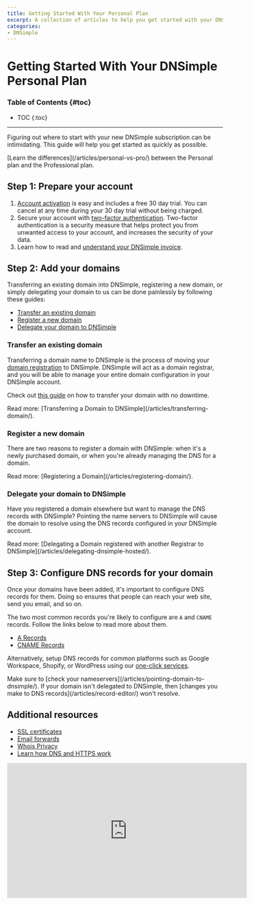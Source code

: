 ```yaml
---
title: Getting Started With Your Personal Plan
excerpt: A collection of articles to help you get started with your DNSimple Personal Plan quickly.
categories:
- DNSimple
---
```


# Getting Started With Your DNSimple Personal Plan

### Table of Contents {#toc}

* TOC
{:toc}

---

Figuring out where to start with your new DNSimple subscription can be intimidating. This guide will help you get started as quickly as possible.

<tip>
[Learn the differences](/articles/personal-vs-pro/) between the Personal plan and the Professional plan.
</tip>

## Step 1: Prepare your account

1. [Account activation](/articles/account-activation/) is easy and includes a free 30 day trial. You can cancel at any time during your 30 day trial without being charged.
2. Secure your account with [two-factor authentication](/articles/two-factor-authentication/). Two-factor authentication is a security measure that helps protect you from unwanted access to your account, and increases the security of your data.
3. Learn how to read and [understand your DNSimple invoice](/articles/understanding-invoice/).

## Step 2: Add your domains

Transferring an existing domain into DNSimple, registering a new domain, or simply delegating your domain to us can be done painlessly by following these guides:

- [Transfer an existing domain](#transfer-an-existing-domain)
- [Register a new domain](#register-a-new-domain)
- [Delegate your domain to DNSimple](#delegate-your-domain-to-dnsimple)

### Transfer an existing domain

Transferring a domain name to DNSimple is the process of moving your [domain registration](https://dnsimple.com/tlds) to DNSimple. DNSimple will act as a domain registrar, and you will be able to manage your entire domain configuration in your DNSimple account.

Check out [this guide](https://dnsimple.com/how-to-transfer-without-downtime) on how to transfer your domain with no downtime.

<info>
Read more: [Transferring a Domain to DNSimple](/articles/transferring-domain/).
</info>

### Register a new domain

There are two reasons to register a domain with DNSimple: when it's a newly purchased domain, or when you're already managing the DNS for a domain.

<info>
Read more: [Registering a Domain](/articles/registering-domain/).
</info>

### Delegate your domain to DNSimple

Have you registered a domain elsewhere but want to manage the DNS records with DNSimple? Pointing the name servers to DNSimple will cause the domain to resolve using the DNS records configured in your DNSimple account.

<info>
Read more: [Delegating a Domain registered with another Registrar to DNSimple](/articles/delegating-dnsimple-hosted/).
</info>

## Step 3: Configure DNS records for your domain

Once your domains have been added, it's important to configure DNS records for them. Doing so ensures that people can reach your web site, send you email, and so on.

The two most common records you're likely to configure are `A` and `CNAME` records. Follow the links below to read more about them.

- [A Records](/articles/a-record/)
- [CNAME Records](/articles/cname-record/)

Alternatively, setup DNS records for common platforms such as Google Workspace, Shopify, or WordPress using our [one-click services](/articles/services/).

<note>
Make sure to [check your nameservers](/articles/pointing-domain-to-dnsimple/). If your domain isn't delegated to DNSimple, then [changes you make to DNS records](/articles/record-editor/) won't resolve.
</note>

## Additional resources

- [SSL certificates](/articles/getting-started-ssl-certificates/)
- [Email forwards](/articles/email-forwarding/)
- [Whois Privacy](/articles/whois-privacy/)
- [Learn how DNS and HTTPS work](https://dnsimple.com/comics)


<center><iframe width="560" height="315" src="https://www.youtube.com/embed/3eqEl6scOvw" frameborder="0" allow="accelerometer; autoplay; clipboard-write; encrypted-media; gyroscope; picture-in-picture" allowfullscreen></iframe></center>
